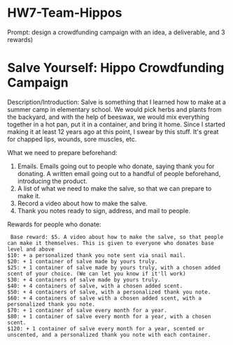 # HW7-Team-Hippos
Prompt: design a crowdfunding campaign with an idea, a deliverable, and 3 rewards)

# Salve Yourself: Hippo Crowdfunding Campaign
Description/Introduction: Salve is something that I learned how to make at a summer camp in elementary school. We would pick herbs and plants from the backyard, and with the help of beeswax, we would mix everything together in a hot pan, put it in a container, and bring it home. Since I started making it at least 12 years ago at this point, I swear by this stuff. It's great for chapped lips, wounds, sore muscles, etc.

What we need to prepare beforehand:
   1. Emails. Emails going out to people who donate, saying thank you for donating. A written email going out to a handful of people   beforehand, introducing the product.
   2. A list of what we need to make the salve, so that we can prepare to make it.
   3. Record a video about how to make the salve.
   4. Thank you notes ready to sign, address, and mail to people.

Rewards for people who donate:

     Base reward: $5. A video about how to make the salve, so that people can make it themselves. This is given to everyone who donates base level and above
    $10: + a personalized thank you note sent via snail mail.
    $20: + 1 container of salve made by yours truly.
    $25: + 1 container of salve made by yours truly, with a chosen added scent of your choice. (We can let you know if it'll work)
    $30: + 4 containers of salve made by yours truly.
    $40: + 4 containers of salve, with a chosen added scent.
    $50: + 4 containers of salve, with a personalized thank you note.
    $60: + 4 containers of salve with a chosen added scent, with a personalized thank you note.
    $70: + 1 container of salve every month for a year.
    $80: + 1 container of salve every month for a year, with a chosen scent.
    $120: + 1 container of salve every month for a year, scented or unscented, and a personalized thank you note with each container.
  
